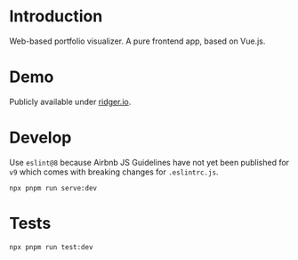 # Introduction

Web-based portfolio visualizer. A pure frontend app, based on Vue.js. 

# Demo

Publicly available under [ridger.io](https://ridger.io/).

# Develop

Use `eslint@8` because Airbnb JS Guidelines have not yet been published for `v9` which comes
with breaking changes for `.eslintrc.js`.

`npx pnpm run serve:dev`

# Tests
`npx pnpm run test:dev`
